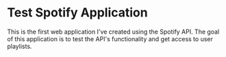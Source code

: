 <h1>Test Spotify Application</h1>

<p>This is the first web application I've created using the Spotify API. The goal of this application is to test the API's functionality and get access to user playlists.</p>